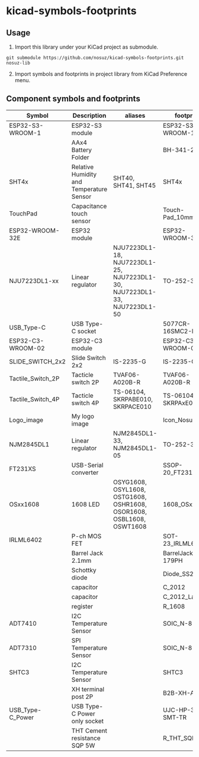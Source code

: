 # kicad-symbols-footprints

## Usage

1. Import this library under your KiCad project as submodule.

```
git submodule https://github.com/nosuz/kicad-symbols-footprints.git nosuz-lib
```

2. Import symbols and footprints in project library from KiCad Preference menu.

## Component symbols and footprints

| Symbol            | Description                              | aliases                                                                   | footprint            |
| ----------------- | ---------------------------------------- | ------------------------------------------------------------------------- | -------------------- |
| ESP32-S3-WROOM-1  | ESP32-S3 module                          |                                                                           | ESP32-S3-WROOM-1     |
|                   | AAx4 Battery Folder                      |                                                                           | BH-341-2P            |
| SHT4x             | Relative Humidity and Temperature Sensor | SHT40, SHT41, SHT45                                                       | SHT4x                |
| TouchPad          | Capacitance touch sensor                 |                                                                           | Touch-Pad_10mm       |
| ESP32-WROOM-32E   | ESP32 module                             |                                                                           | ESP32-WROOM-32E      |
| NJU7223DL1-xx     | Linear regulator                         | NJU7223DL1-18, NJU7223DL1-25, NJU7223DL1-30, NJU7223DL1-33, NJU7223DL1-50 | TO-252-3-L1          |
| USB_Type-C        | USB Type-C socket                        |                                                                           | 5077CR-16SMC2-BK-TR  |
| ESP32-C3-WROOM-02 | ESP32-C3 module                          |                                                                           | ESP32-C3-WROOM-02    |
| SLIDE_SWITCH_2x2  | Slide Switch 2x2                         | IS-2235-G                                                                 | IS-2235-G            |
| Tactile_Switch_2P | Tacticle switch 2P                       | TVAF06-A020B-R                                                            | TVAF06-A020B-R       |
| Tactile_Switch_4P | Tacticle switch 4P                       | TS-06104, SKRPABE010, SKRPACE010                                          | TS-06104, SKRPAxE010 |
| Logo_image        | My logo image                            |                                                                           | Icon_Nosuz           |
| NJM2845DL1        | Linear regulator                         | NJM2845DL1-33, NJM2845DL1-05                                              | TO-252-3-L1          |
| FT231XS           | USB-Serial converter                     |                                                                           | SSOP-20_FT231X       |
| OSxx1608          | 1608 LED                                 | OSYG1608, OSYL1608, OSTG1608, OSHR1608, OSOR1608, OSBL1608, OSWT1608      | 1608_OSxx1608        |
| IRLML6402         | P-ch MOS FET                             |                                                                           | SOT-23_IRLML6402     |
|                   | Barrel Jack 2.1mm                        |                                                                           | BarrelJack_MJ-179PH  |
|                   | Schottky diode                           |                                                                           | Diode_SS2040FL       |
|                   | capacitor                                |                                                                           | C_2012               |
|                   | capacitor                                |                                                                           | C_2012_Large         |
|                   | register                                 |                                                                           | R_1608               |
| ADT7410           | I2C Temperature Sensor                   |                                                                           | SOIC_N-8             |
| ADT7310           | SPI Temperature Sensor                   |                                                                           | SOIC_N-8             |
| SHTC3             | I2C Temperature Sensor                   |                                                                           | SHTC3                |
|                   | XH terminal post 2P                      |                                                                           | B2B-XH-A             |
| USB_Type-C_Power  | USB Type-C Power only socket             |                                                                           | UJC-HP-3-SMT-TR      |
|                   | THT Cement resistance SQP 5W             |                                                                           | R_THT_SQP5W          |
